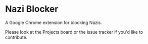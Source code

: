 # Nazi Blocker
A Google Chrome extension for blocking Nazis.

Please look at the Projects board or the issue tracker if you'd like to contribute.
